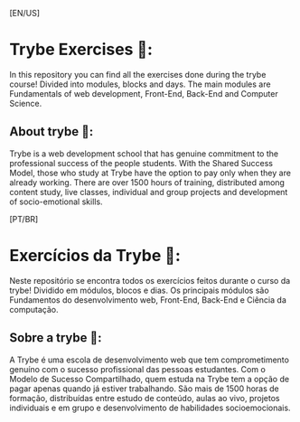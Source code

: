 [EN/US]
# Trybe Exercises 🚀️:
In this repository you can find all the exercises done during the trybe course! Divided into modules, blocks and days. The main modules are Fundamentals of web development, Front-End, Back-End and Computer Science.

## About trybe 🚀️:
Trybe is a web development school that has genuine commitment to the professional success of the people students. With the Shared Success Model, those who study at Trybe have the option to pay only when they are already working. There are over 1500 hours of training, distributed among content study, live classes, individual and group projects and development of socio-emotional skills.

[PT/BR]
# Exercícios da Trybe 🚀️:
Neste repositório se encontra todos os exercícios feitos durante o curso da trybe! Dividido em módulos, blocos e dias. Os principais módulos são Fundamentos do desenvolvimento web, Front-End, Back-End e Ciência da computação.

## Sobre a trybe 🚀️:
A Trybe é uma escola de desenvolvimento web que tem comprometimento genuíno com o sucesso profissional das pessoas estudantes. Com o Modelo de Sucesso Compartilhado, quem estuda na Trybe tem a opção de pagar apenas quando já estiver trabalhando. São mais de 1500 horas de formação, distribuídas entre estudo de conteúdo, aulas ao vivo, projetos individuais e em grupo e desenvolvimento de habilidades socioemocionais.
